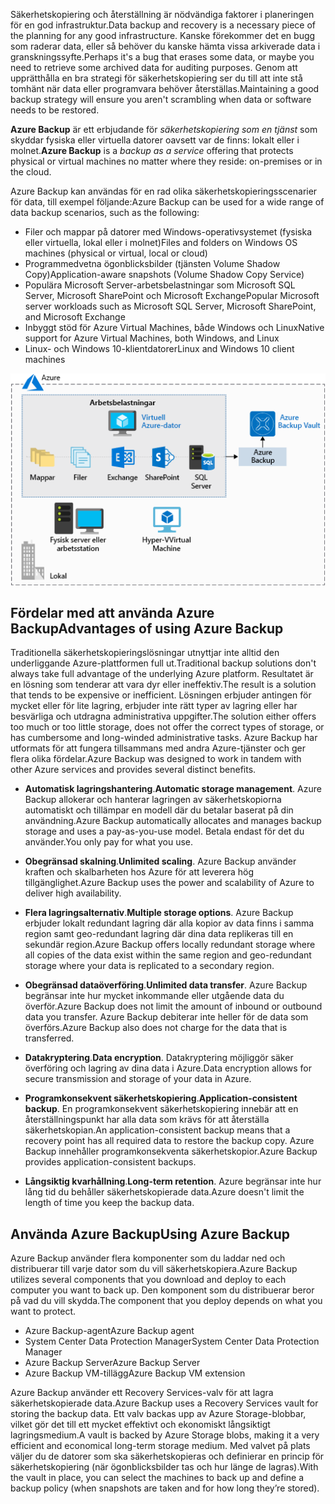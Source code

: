 <span data-ttu-id="7c436-101">Säkerhetskopiering och återställning är nödvändiga faktorer i planeringen för en god infrastruktur.</span><span class="sxs-lookup"><span data-stu-id="7c436-101">Data backup and recovery is a necessary piece of the planning for any good infrastructure.</span></span> <span data-ttu-id="7c436-102">Kanske förekommer det en bugg som raderar data, eller så behöver du kanske hämta vissa arkiverade data i granskningssyfte.</span><span class="sxs-lookup"><span data-stu-id="7c436-102">Perhaps it's a bug that erases some data, or maybe you need to retrieve some archived data for auditing purposes.</span></span> <span data-ttu-id="7c436-103">Genom att upprätthålla en bra strategi för säkerhetskopiering ser du till att inte stå tomhänt när data eller programvara behöver återställas.</span><span class="sxs-lookup"><span data-stu-id="7c436-103">Maintaining a good backup strategy will ensure you aren't scrambling when data or software needs to be restored.</span></span>

<span data-ttu-id="7c436-104">**Azure Backup** är ett erbjudande för _säkerhetskopiering som en tjänst_ som skyddar fysiska eller virtuella datorer oavsett var de finns: lokalt eller i molnet.</span><span class="sxs-lookup"><span data-stu-id="7c436-104">**Azure Backup** is a _backup as a service_ offering that protects physical or virtual machines no matter where they reside: on-premises or in the cloud.</span></span>

<span data-ttu-id="7c436-105">Azure Backup kan användas för en rad olika säkerhetskopieringsscenarier för data, till exempel följande:</span><span class="sxs-lookup"><span data-stu-id="7c436-105">Azure Backup can be used for a wide range of data backup scenarios, such as the following:</span></span>

- <span data-ttu-id="7c436-106">Filer och mappar på datorer med Windows-operativsystemet (fysiska eller virtuella, lokal eller i molnet)</span><span class="sxs-lookup"><span data-stu-id="7c436-106">Files and folders on Windows OS machines (physical or virtual, local or cloud)</span></span>
- <span data-ttu-id="7c436-107">Programmedvetna ögonblicksbilder (tjänsten Volume Shadow Copy)</span><span class="sxs-lookup"><span data-stu-id="7c436-107">Application-aware snapshots (Volume Shadow Copy Service)</span></span>
- <span data-ttu-id="7c436-108">Populära Microsoft Server-arbetsbelastningar som Microsoft SQL Server, Microsoft SharePoint och Microsoft Exchange</span><span class="sxs-lookup"><span data-stu-id="7c436-108">Popular Microsoft server workloads such as Microsoft SQL Server, Microsoft SharePoint, and Microsoft Exchange</span></span>
- <span data-ttu-id="7c436-109">Inbyggt stöd för Azure Virtual Machines, både Windows och Linux</span><span class="sxs-lookup"><span data-stu-id="7c436-109">Native support for Azure Virtual Machines, both Windows, and Linux</span></span>
- <span data-ttu-id="7c436-110">Linux- och Windows 10-klientdatorer</span><span class="sxs-lookup"><span data-stu-id="7c436-110">Linux and Windows 10 client machines</span></span>

![En bild som visar Azure Backup Vault som används för att lagra olika arbetsbelastningar från en virtuell Azure-dator som mappar, filer, exchange, sharepoint och SQL Server.](../media/6-backup-server.png)

## <a name="advantages-of-using-azure-backup"></a><span data-ttu-id="7c436-112">Fördelar med att använda Azure Backup</span><span class="sxs-lookup"><span data-stu-id="7c436-112">Advantages of using Azure Backup</span></span>

<span data-ttu-id="7c436-113">Traditionella säkerhetskopieringslösningar utnyttjar inte alltid den underliggande Azure-plattformen full ut.</span><span class="sxs-lookup"><span data-stu-id="7c436-113">Traditional backup solutions don't always take full advantage of the underlying Azure platform.</span></span> <span data-ttu-id="7c436-114">Resultatet är en lösning som tenderar att vara dyr eller ineffektiv.</span><span class="sxs-lookup"><span data-stu-id="7c436-114">The result is a solution that tends to be expensive or inefficient.</span></span> <span data-ttu-id="7c436-115">Lösningen erbjuder antingen för mycket eller för lite lagring, erbjuder inte rätt typer av lagring eller har besvärliga och utdragna administrativa uppgifter.</span><span class="sxs-lookup"><span data-stu-id="7c436-115">The solution either offers too much or too little storage, does not offer the correct types of storage, or has cumbersome and long-winded administrative tasks.</span></span> <span data-ttu-id="7c436-116">Azure Backup har utformats för att fungera tillsammans med andra Azure-tjänster och ger flera olika fördelar.</span><span class="sxs-lookup"><span data-stu-id="7c436-116">Azure Backup was designed to work in tandem with other Azure services and provides several distinct benefits.</span></span>

- <span data-ttu-id="7c436-117">**Automatisk lagringshantering**.</span><span class="sxs-lookup"><span data-stu-id="7c436-117">**Automatic storage management**.</span></span> <span data-ttu-id="7c436-118">Azure Backup allokerar och hanterar lagringen av säkerhetskopiorna automatiskt och tillämpar en modell där du betalar baserat på din användning.</span><span class="sxs-lookup"><span data-stu-id="7c436-118">Azure Backup automatically allocates and manages backup storage and uses a pay-as-you-use model.</span></span> <span data-ttu-id="7c436-119">Betala endast för det du använder.</span><span class="sxs-lookup"><span data-stu-id="7c436-119">You only pay for what you use.</span></span>

- <span data-ttu-id="7c436-120">**Obegränsad skalning**.</span><span class="sxs-lookup"><span data-stu-id="7c436-120">**Unlimited scaling**.</span></span> <span data-ttu-id="7c436-121">Azure Backup använder kraften och skalbarheten hos Azure för att leverera hög tillgänglighet.</span><span class="sxs-lookup"><span data-stu-id="7c436-121">Azure Backup uses the power and scalability of Azure to deliver high availability.</span></span>

- <span data-ttu-id="7c436-122">**Flera lagringsalternativ**.</span><span class="sxs-lookup"><span data-stu-id="7c436-122">**Multiple storage options**.</span></span> <span data-ttu-id="7c436-123">Azure Backup erbjuder lokalt redundant lagring där alla kopior av data finns i samma region samt geo-redundant lagring där dina data replikeras till en sekundär region.</span><span class="sxs-lookup"><span data-stu-id="7c436-123">Azure Backup offers locally redundant storage where all copies of the data exist within the same region and geo-redundant storage where your data is replicated to a secondary region.</span></span>

- <span data-ttu-id="7c436-124">**Obegränsad dataöverföring**.</span><span class="sxs-lookup"><span data-stu-id="7c436-124">**Unlimited data transfer**.</span></span> <span data-ttu-id="7c436-125">Azure Backup begränsar inte hur mycket inkommande eller utgående data du överför.</span><span class="sxs-lookup"><span data-stu-id="7c436-125">Azure Backup does not limit the amount of inbound or outbound data you transfer.</span></span> <span data-ttu-id="7c436-126">Azure Backup debiterar inte heller för de data som överförs.</span><span class="sxs-lookup"><span data-stu-id="7c436-126">Azure Backup also does not charge for the data that is transferred.</span></span>

- <span data-ttu-id="7c436-127">**Datakryptering**.</span><span class="sxs-lookup"><span data-stu-id="7c436-127">**Data encryption**.</span></span> <span data-ttu-id="7c436-128">Datakryptering möjliggör säker överföring och lagring av dina data i Azure.</span><span class="sxs-lookup"><span data-stu-id="7c436-128">Data encryption allows for secure transmission and storage of your data in Azure.</span></span>

- <span data-ttu-id="7c436-129">**Programkonsekvent säkerhetskopiering**.</span><span class="sxs-lookup"><span data-stu-id="7c436-129">**Application-consistent backup**.</span></span> <span data-ttu-id="7c436-130">En programkonsekvent säkerhetskopiering innebär att en återställningspunkt har alla data som krävs för att återställa säkerhetskopian.</span><span class="sxs-lookup"><span data-stu-id="7c436-130">An application-consistent backup means that a recovery point has all required data to restore the backup copy.</span></span> <span data-ttu-id="7c436-131">Azure Backup innehåller programkonsekventa säkerhetskopior.</span><span class="sxs-lookup"><span data-stu-id="7c436-131">Azure Backup provides application-consistent backups.</span></span>

- <span data-ttu-id="7c436-132">**Långsiktig kvarhållning**.</span><span class="sxs-lookup"><span data-stu-id="7c436-132">**Long-term retention**.</span></span> <span data-ttu-id="7c436-133">Azure begränsar inte hur lång tid du behåller säkerhetskopierade data.</span><span class="sxs-lookup"><span data-stu-id="7c436-133">Azure doesn't limit the length of time you keep the backup data.</span></span>

## <a name="using-azure-backup"></a><span data-ttu-id="7c436-134">Använda Azure Backup</span><span class="sxs-lookup"><span data-stu-id="7c436-134">Using Azure Backup</span></span>

<span data-ttu-id="7c436-135">Azure Backup använder flera komponenter som du laddar ned och distribuerar till varje dator som du vill säkerhetskopiera.</span><span class="sxs-lookup"><span data-stu-id="7c436-135">Azure Backup utilizes several components that you download and deploy to each computer you want to back up.</span></span> <span data-ttu-id="7c436-136">Den komponent som du distribuerar beror på vad du vill skydda.</span><span class="sxs-lookup"><span data-stu-id="7c436-136">The component that you deploy depends on what you want to protect.</span></span>

- <span data-ttu-id="7c436-137">Azure Backup-agent</span><span class="sxs-lookup"><span data-stu-id="7c436-137">Azure Backup agent</span></span>
- <span data-ttu-id="7c436-138">System Center Data Protection Manager</span><span class="sxs-lookup"><span data-stu-id="7c436-138">System Center Data Protection Manager</span></span>
- <span data-ttu-id="7c436-139">Azure Backup Server</span><span class="sxs-lookup"><span data-stu-id="7c436-139">Azure Backup Server</span></span>
- <span data-ttu-id="7c436-140">Azure Backup VM-tillägg</span><span class="sxs-lookup"><span data-stu-id="7c436-140">Azure Backup VM extension</span></span>

<span data-ttu-id="7c436-141">Azure Backup använder ett Recovery Services-valv för att lagra säkerhetskopierade data.</span><span class="sxs-lookup"><span data-stu-id="7c436-141">Azure Backup uses a Recovery Services vault for storing the backup data.</span></span> <span data-ttu-id="7c436-142">Ett valv backas upp av Azure Storage-blobbar, vilket gör det till ett mycket effektivt och ekonomiskt långsiktigt lagringsmedium.</span><span class="sxs-lookup"><span data-stu-id="7c436-142">A vault is backed by Azure Storage blobs, making it a very efficient and economical long-term storage medium.</span></span> <span data-ttu-id="7c436-143">Med valvet på plats väljer du de datorer som ska säkerhetskopieras och definierar en princip för säkerhetskopiering (när ögonblicksbilder tas och hur länge de lagras).</span><span class="sxs-lookup"><span data-stu-id="7c436-143">With the vault in place, you can select the machines to back up and define a backup policy (when snapshots are taken and for how long they’re stored).</span></span>